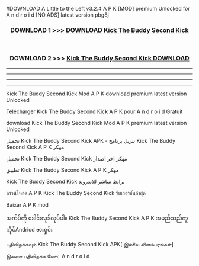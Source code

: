 #DOWNLOAD A Little to the Left v3.2.4 A P K [MOD] premium Unlocked for A n d r o i d [NO.ADS] latest version pbg8j 



<div align="center">

<h3>DOWNLOAD 1 >>> <a href="https://downloadmod1.web.app/?judul=Kick The Buddy Second Kick ">DOWNLOAD Kick The Buddy Second Kick </a></h3><br>

<h3>DOWNLOAD 2 >>> <a href="https://downloadmod1.web.app/?judul=Kick The Buddy Second Kick ">Kick The Buddy Second Kick  DOWNLOAD </a></h3>

</div>


----------------------------------------------------------

----------------------------------------------------------

----------------------------------------------------------

----------------------------------------------------------


Kick The Buddy Second Kick  Mod A P K download premium latest version Unlocked

Télécharger Kick The Buddy Second Kick  A P K pour A n d r o i d Gratuit

download Kick The Buddy Second Kick  Mod A P K premium latest version Unlocked

تحميل Kick The Buddy Second Kick  APK - تنزيل برنامج Kick The Buddy Second Kick  A P K مهكر

تحميل Kick The Buddy Second Kick  مهكر اخر اصدار

تطبيق Kick The Buddy Second Kick  A P K مهكر

Kick The Buddy Second Kick  برابط مباشر للاندرويد

ดาวน์โหลด A P K Kick The Buddy Second Kick  รับเวอร์ชันล่าสุด

Baixar A P K mod

အက်ပ်ကို ဒေါင်းလုဒ်လုပ်ပါ။ Kick The Buddy Second Kick  A P K အမည်သည်ကူကိုင်Andriod ဗားရှင်း

பதிவிறக்கவும் Kick The Buddy Second Kick  APK[ இல்லை விளம்பரங்கள்] 
 
இலவச பதிவிறக்க மோட் A n d r o i d



